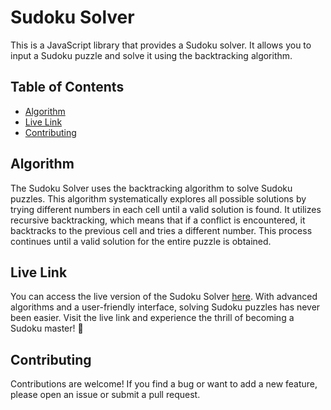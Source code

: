 
# Sudoku Solver

This is a JavaScript library that provides a Sudoku solver. It allows you to input a Sudoku puzzle and solve it using the backtracking algorithm.

## Table of Contents

- [Algorithm](#algorithm)
- [Live Link](#live-link)
- [Contributing](#contributing)




## Algorithm

The Sudoku Solver uses the backtracking algorithm to solve Sudoku puzzles. This algorithm systematically explores all possible solutions by trying different numbers in each cell until a valid solution is found. It utilizes recursive backtracking, which means that if a conflict is encountered, it backtracks to the previous cell and tries a different number. This process continues until a valid solution for the entire puzzle is obtained.

## Live Link

You can access the live version of the Sudoku Solver [here](https://65a79d893b6fe992be2bccc3--darling-quokka-527d1b.netlify.app/). With advanced algorithms and a user-friendly interface, solving Sudoku puzzles has never been easier. Visit the live link and experience the thrill of becoming a Sudoku master! 🧩

## Contributing

Contributions are welcome! If you find a bug or want to add a new feature, please open an issue or submit a pull request.

